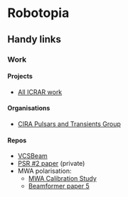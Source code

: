 # Robotopia

<!--
**robotopia/robotopia** is a ✨ _special_ ✨ repository because its `README.md` (this file) appears on your GitHub profile.

Here are some ideas to get you started:

- 🔭 I’m currently working on ...
- 🌱 I’m currently learning ...
- 👯 I’m looking to collaborate on ...
- 🤔 I’m looking for help with ...
- 💬 Ask me about ...
- 📫 How to reach me: ...
- 😄 Pronouns: he/him
-->

## Handy links

### Work

#### Projects

- [All ICRAR work](https://github.com/users/robotopia/projects/1)

#### Organisations

- [CIRA Pulsars and Transients Group](https://github.com/CIRA-Pulsars-and-Transients-Group)

#### Repos

- [VCSBeam](https://github.com/CIRA-Pulsars-and-Transients-Group/vcsbeam)
- [PSR #2 paper](https://github.com/robotopia/j0024-1956-analysis) (private)
- MWA polarisation:
  - [MWA Calibration Study](https://github.com/CIRA-Pulsars-and-Transients-Group/mwa_calibration_study)
  - [Beamformer paper 5](https://github.com/robotopia/paper-bfm5)
